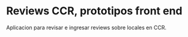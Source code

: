# Reviews CCR, prototipos front end

Aplicacion para revisar e ingresar reviews sobre locales en CCR.
